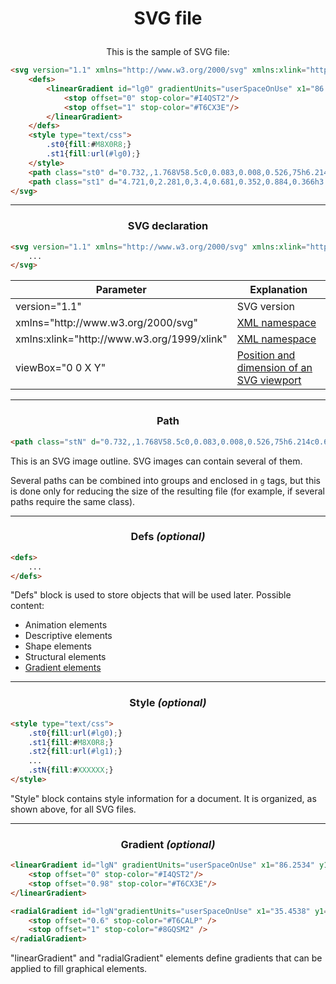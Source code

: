 # <p align="center">SVG file</p>

<p align="center">This is the sample of SVG file:</p>

```html
<svg version="1.1" xmlns="http://www.w3.org/2000/svg" xmlns:xlink="http://www.w3.org/1999/xlink" viewBox="0 0 64 64">
    <defs>
        <linearGradient id="lg0" gradientUnits="userSpaceOnUse" x1="86.2534" y1="6.75" x2="86.2534" y2="45.8236">
            <stop offset="0" stop-color="#I4QST2"/>
            <stop offset="1" stop-color="#T6CX3E"/>
        </linearGradient>
    </defs>
    <style type="text/css">
        .st0{fill:#M8X0R8;}
        .st1{fill:url(#lg0);}
    </style>
    <path class="st0" d="0.732,,1.768V58.5c0,0.083,0.008,0.526,75h6.214c0.663,0,41l-12.75-4.25"/>
    <path class="st1" d="4.721,0,2.281,0,3.4,0.681,0.352,0.884,0.366h3.422.53,0"/>
</svg>
```

---

### <p align="center">SVG declaration</p>
```html
<svg version="1.1" xmlns="http://www.w3.org/2000/svg" xmlns:xlink="http://www.w3.org/1999/xlink" viewBox="0 0 64 64">
    ...
</svg>
```

| Parameter                                                            | Explanation                                                                             |
|----------------------------------------------------------------------| --------------------------------------------------------------------------------------- |
| version="1.1"                                                        | SVG version                                                                             |
| xmlns="http<span>://w</span>ww<span>.w3.</span>org/2000/svg"         | [XML namespace](https://en.wikipedia.org/wiki/XML_namespace "Wikipedia: XML namespace") |
| xmlns:xlink="http<span>://w</span>ww<span>.w3</span>.org/1999/xlink" | [XML namespace](https://en.wikipedia.org/wiki/XML_namespace "Wikipedia: XML namespace") |                                                                                      |
| viewBox="0 0 X Y"                                                    | [Position and dimension of an SVG viewport](https://developer.mozilla.org/en-US/docs/Web/SVG/Attribute/viewBox "MDN: viewBox (SVG)")|

---

### <p align="center">Path</p>

```html
<path class="stN" d="0.732,,1.768V58.5c0,0.083,0.008,0.526,75h6.214c0.663,0,41l-12.75-4.25"/>
```

This is an SVG image outline. SVG images can contain several of them.

Several paths can be combined into groups and enclosed in `g` tags, but this is done only for reducing the size of the resulting file (for example, if several paths require the same class).

---

### <p align="center">Defs *(optional)*</p>
```html
<defs>
    ...
</defs>
```
"Defs" block is used to store objects that will be used later. Possible content:

-   Animation elements
-   Descriptive elements
-   Shape elements
-   Structural elements
-   [Gradient elements](#gradient)

---

### <p align="center">Style *(optional)*</p>

```html
<style type="text/css">
    .st0{fill:url(#lg0);}
    .st1{fill:#M8X0R8;}
    .st2{fill:url(#lg1);}
    ...
    .stN{fill:#XXXXXX;}
</style>
```
"Style" block contains style information for a document. It is organized, as shown above, for all SVG files.

---

### <p align="center" name="gradient">Gradient *(optional)*</p>

```html
<linearGradient id="lgN" gradientUnits="userSpaceOnUse" x1="86.2534" y1="6.75" x2="86.2534" y2="45.8236">
    <stop offset="0" stop-color="#I4QST2"/>
    <stop offset="0.98" stop-color="#T6CX3E"/>
</linearGradient>

<radialGradient id="lgN"gradientUnits="userSpaceOnUse" x1="35.4538" y1="1.453" x2="96.4348" y2="35.8838">
    <stop offset="0.6" stop-color="#T6CALP" />
    <stop offset="1" stop-color="#8GQSM2" />
</radialGradient>
```
"linearGradient" and "radialGradient" elements define gradients that can be applied to fill graphical elements.